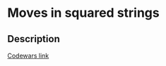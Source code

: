 # Moves in squared strings
## Description
[Codewars link](https://www.codewars.com/kata/56dbe7f113c2f63570000b86)